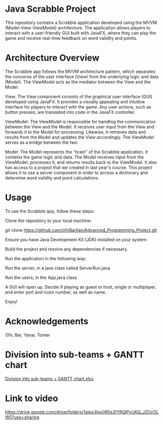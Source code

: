 # Java Scrabble Project
This repository contains a Scrabble application developed using the MVVM (Model-View-ViewModel) architecture. The application allows players to interact with a user-friendly GUI built with JavaFX, where they can play the game and receive real-time feedback on word validity and points.

# Architecture Overview
The Scrabble app follows the MVVM architecture pattern, which separates the concerns of the user interface (View) from the underlying logic and data (Model). The ViewModel acts as the mediator between the View and the Model.

View: The View component consists of the graphical user interface (GUI) developed using JavaFX. It provides a visually appealing and intuitive interface for players to interact with the game. Any user actions, such as button presses, are translated into code in the JavaFX controller.

ViewModel: The ViewModel is responsible for handling the communication between the View and the Model. It receives user input from the View and forwards it to the Model for processing. Likewise, it retrieves data and results from the Model and updates the View accordingly. The ViewModel serves as a bridge between the two.

Model: The Model represents the "brain" of the Scrabble application. It contains the game logic and data. The Model receives input from the ViewModel, processes it, and returns results back to the ViewModel. It also has access to a project that we created in last year's course. This project allows it to use a server component in order to access a dictionary and determine word validity and point calculations. 

# Usage
To use the Scrabble app, follow these steps:

Clone the repository to your local machine:

git clone https://github.com/ofirBarIlan/Advanced_Programming_Project.git

Ensure you have Java Development Kit (JDK) installed on your system.

Build the project and resolve any dependencies if necessary.

Run the application in the following way:

  Run the server, in a java class called ServerRun.java
  
  Run the users, in the App.java class
  
  A GUI will open up. Decide if playing as guest or host, single or multiplayer, and enter port and room number, as well as name.
  
  Enjoy!

# Acknowledgements
Ofir, Bar, Yanai, Tomer 

# Division into sub-teams + GANTT chart
[Division into sub-teams + GANTT chart.xlsx](https://github.com/ofirBarIlan/Advanced_Programming_Project/files/11585305/Division.into.sub-teams.%2B.GANTT.chart.xlsx)

# Link to video
https://drive.google.com/drive/folders/1ajps3Ipx0R0s2IYRQlPyUKQ_JZOzOLW5?usp=sharing
